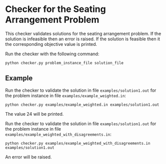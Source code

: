 <!--
SPDX-FileCopyrightText: 2025 Andreia P. Guerreiro <andreia.guerreiro@tecnico.ulisboa.pt>

SPDX-License-Identifier: CC-BY-4.0
-->

# Checker for the Seating Arrangement Problem

This checker validates solutions for the seating arrangement problem. If the solution is infeasible then an error is raised. If the solution is feasible then it the corresponding objective value is printed.

Run the checker with the following command:
```
python checker.py problem_instance_file solution_file
```

## Example

Run the checker to validate the solution in file `examples/solution1.out` for the problem instance in file `examples/example_weighted.in`:
```
python checker.py examples/example_weighted.in examples/solution1.out
```
The value 24 will be printed.

Run the checker to validate the solution in file `examples/solution1.out` for the problem instance in file `examples/example_weighted_with_disagreements.in`:
```
python checker.py examples/example_weighted_with_disagreements.in examples/solution1.out
```
An error will be raised.
